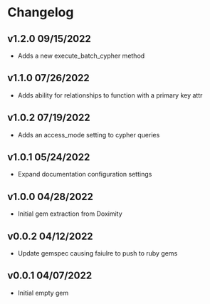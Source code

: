 Changelog
=========

## v1.2.0 09/15/2022
* Adds a new execute_batch_cypher method

## v1.1.0 07/26/2022
* Adds ability for relationships to function with a primary key attr

## v1.0.2 07/19/2022
* Adds an access_mode setting to cypher queries

## v1.0.1 05/24/2022
* Expand documentation configuration settings

## v1.0.0 04/28/2022
* Initial gem extraction from Doximity

## v0.0.2 04/12/2022
* Update gemspec causing faiulre to push to ruby gems

## v0.0.1 04/07/2022
* Initial empty gem
